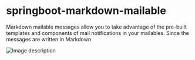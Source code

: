 # springboot-markdown-mailable
Markdown mailable messages allow you to take advantage of the pre-built templates and components of mail notifications in your mailables. Since the messages are written in Markdown

![Image description](link-to-image)